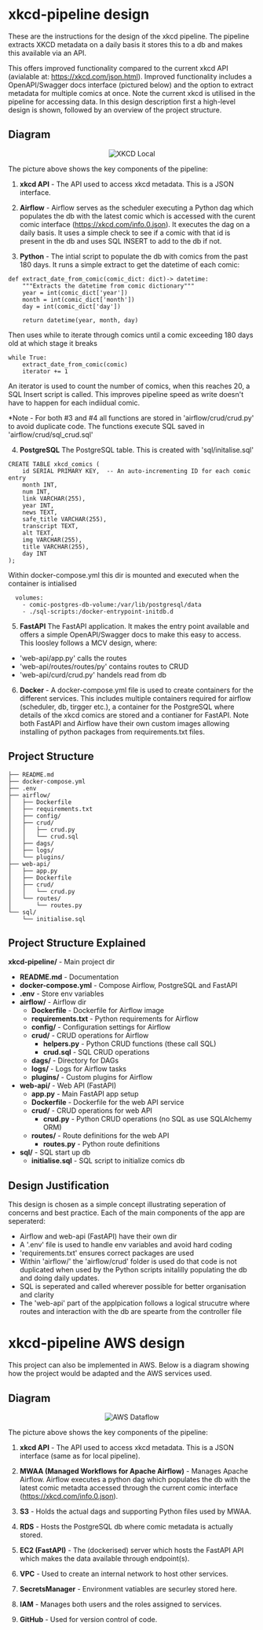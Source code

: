 # xkcd-pipeline design

These are the instructions for the design of the xkcd pipeline. The pipeline extracts XKCD metadata  on a daily basis it stores this to a db and makes this available via an API. 

This offers improved functionality compared to the current xkcd API (avialable at: https://xkcd.com/json.html). Improved functionality includes a OpenAPI/Swagger docs interface (pictured below) and the option to extract metadata for multiple comics at once. Note the current  xkcd is utilised in the pipeline for accessing data. In this design description first a high-level design is shown, followed by an overview of the project structure.

## Diagram

<div align="center">
  <img src="XKCD_Local-2.jpg" alt="XKCD Local">
</div>

The picture above shows the key components of the pipeline:

1. **xkcd API** - The API used to access xkcd metadata. This is a JSON interface.

2. **Airflow** - Airflow serves as the scheduler executing a Python dag which populates the db with the latest comic which is accessed with the curent comic interface (https://xkcd.com/info.0.json). It executes the dag on a daily basis. It uses a simple check to see if a comic with that id is present in the db and uses SQL INSERT to add to the db if not.

3. **Python** - The intial script to populate the db with comics from the past 180 days. It runs a simple extract to get the datetime of each comic:

```
def extract_date_from_comic(comic_dict: dict)-> datetime:
    """Extracts the datetime from comic dictionary"""
    year = int(comic_dict['year'])
    month = int(comic_dict['month'])
    day = int(comic_dict['day'])
    
    return datetime(year, month, day)
```
Then uses while to iterate through comics until a comic exceeding 180 days old at which stage it breaks
```
while True:
    extract_date_from_comic(comic)
    iterator += 1
```
An iterator is used to count the number of comics, when this reaches 20, a SQL Insert script is called. This improves pipeline speed as write doesn't have to happen for each indiidual comic.

*Note - For both #3 and #4 all functions are stored in 'airflow/crud/crud.py' to avoid duplicate code. The functions execute SQL saved in 'airflow/crud/sql_crud.sql'

4. **PostgreSQL** The PostgreSQL table. This is created with 'sql/initalise.sql'

```
CREATE TABLE xkcd_comics (
    id SERIAL PRIMARY KEY,  -- An auto-incrementing ID for each comic entry
    month INT,
    num INT,
    link VARCHAR(255),
    year INT,
    news TEXT,
    safe_title VARCHAR(255),
    transcript TEXT,
    alt TEXT,
    img VARCHAR(255),
    title VARCHAR(255),
    day INT
);
```

Within docker-compose.yml this dir is mounted and executed when the container is intialised 

```
  volumes:
    - comic-postgres-db-volume:/var/lib/postgresql/data
    - ./sql-scripts:/docker-entrypoint-initdb.d
```

5. **FastAPI** The FastAPI application. It makes the entry point available and offers a simple OpenAPI/Swagger docs to make this easy to access. This loosley follows a MCV design, where:
- 'web-api/app.py' calls the routes
- 'web-api/routes/routes/py' contains routes to CRUD
- 'web-api/curd/crud.py' handels read from db

6. **Docker** - A docker-compose.yml file is used to create containers for the different services. This includes multiple containers required for airflow (scheduler, db, tirgger etc.), a container for the PostgreSQL where details of the xkcd comics are stored and a contianer for  FastAPI. Note both FastAPI and Airflow have their own custom images allowing installing of python packages from requirements.txt files.


## Project Structure
```xkcd-pipeline/
├── README.md
├── docker-compose.yml
├── .env
├── airflow/
│   ├── Dockerfile
│   ├── requirements.txt
│   ├── config/
│   ├── crud/
│   │   ├── crud.py
│   │   └── crud.sql
│   ├── dags/
│   ├── logs/
│   └── plugins/
├── web-api/
│   ├── app.py    
│   ├── Dockerfile
│   ├── crud/
│   │   └── crud.py
│   └── routes/
│       └── routes.py
└── sql/
    └── initialise.sql
```


## Project Structure Explained

**xkcd-pipeline/**                  - Main project dir
- **README.md**                     - Documentation
- **docker-compose.yml**            - Compose Airflow, PostgreSQL and FastAPI
- **.env**            - Store env variables
- **airflow/**                      - Airflow dir
  - **Dockerfile**                  - Dockerfile for Airflow image
  - **requirements.txt**            - Python requirements for Airflow
  - **config/**                     - Configuration settings for Airflow
  - **crud/**                       - CRUD operations for Airflow 
    - **helpers.py**                   - Python CRUD functions (these call SQL)
    - **crud.sql**                  - SQL  CRUD operations
  - **dags/**                       - Directory for DAGs
  - **logs/**                       - Logs for Airflow tasks
  - **plugins/**                    - Custom plugins for Airflow
- **web-api/**                      - Web API (FastAPI)
  - **app.py**                      - Main FastAPI app setup
  - **Dockerfile**                  - Dockerfile for the web API service
  - **crud/**                       - CRUD operations for web API 
    - **crud.py**                   - Python CRUD operations (no SQL as use SQLAlchemy ORM)
  - **routes/**                     - Route definitions for the web API
    - **routes.py**                 - Python route definitions
- **sql/**                          - SQL start up db
  - **initialise.sql**              - SQL script to initialize comics db

## Design Justification

This design is chosen as a simple concept illustrating seperation of concerns and best practice. Each of the main components of the app are seperaterd:
- Airflow and web-api (FastAPI) have their own dir
- A '.env' file is used to handle env variables and avoid hard coding
- 'requirements.txt' ensures correct packages are used
- Within 'airflow/' the 'airflow/crud' folder is used do that code is not duplicated when used by the Python scripts initalilly populating the db and doing daily updates.
- SQL is seperated and called wherever possible for better organisation and clarity
- The 'web-api' part of the applpication follows a logical strucutre where routes and interaction with the db are spearte from the controller file

# xkcd-pipeline AWS design

This project can also be implemented in AWS. Below is a diagram showing how the project would be adapted and the AWS services used.

## Diagram

<div align="center">
  <img src="AWS_XKCD._dataflow-2.jpg" alt="AWS Dataflow">
</div>

The picture above shows the key components of the pipeline:

1. **xkcd API** - The API used to access xkcd metadata. This is a JSON interface (same as for local pipeline).

2. **MWAA (Managed Workflows for Apache Airflow)** - Manages Apache Airflow. Airflow executes a python dag which populates the db with the latest comic metadta accessed through the current comic interface (https://xkcd.com/info.0.json).

3. **S3** - Holds the actual dags and supporting Python files used by MWAA.

4. **RDS** - Hosts the PostgreSQL db where comic metadata is actually stored.

5. **EC2 (FastAPI)** - The (dockerised) server which hosts the FastAPI API which makes the data available through endpoint(s).

6. **VPC** - Used to create an internal network to host other services.

7. **SecretsManager** - Environment vatiables are securley stored here.

6. **IAM** - Manages both users and the roles assigned to services. 

6. **GitHub** - Used for version control of code.